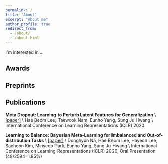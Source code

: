 ```yaml
---
permalink: /
title: "About"
excerpt: "About me"
author_profile: true
redirect_from:
  - /about/
  - /about.html
---
```


I'm interested in ...

## Awards

## Preprints

## Publications

**Meta Dropout: Learning to Perturb Latent Features for Generalization** \\
[[paper]](https://openreview.net/pdf?id=BJgd81SYwr) \\
Hae Beom Lee, Taewook Nam, Eunho Yang, Sung Ju Hwang \\
International Conference on Learning Representations (ICLR) 2020

**Learning to Balance: Bayesian Meta-Learning for Imbalanced and Out-of-distribution Tasks** \\
[[paper]](https://openreview.net/pdf?id=rkeZIJBYvr) \\
Donghyun Na, Hae Beom Lee, Hayeon Lee, Saehoon Kim, Minseop Park, Eunho Yang, Sung Ju Hwang \\
International Conference on Learning Representations (ICLR) 2020, Oral Presentation (48/2594=1.85%)
